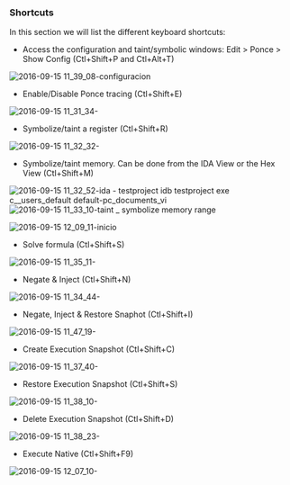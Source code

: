 
### Shortcuts

In this section we will list the different keyboard shortcuts:

* Access the configuration and taint/symbolic windows: Edit &gt; Ponce &gt; Show Config \(Ctl+Shift+P and Ctl+Alt+T\)

![2016-09-15 11\_39\_08-configuracion](https://cloud.githubusercontent.com/assets/5193128/18563366/44a8c698-7b3c-11e6-8802-efb3fe4a5a2d.png)

* Enable/Disable Ponce tracing \(Ctl+Shift+E\)

![2016-09-15 11\_31\_34-](https://cloud.githubusercontent.com/assets/5193128/18563294/fd2cf992-7b3b-11e6-911f-c91c76804b5a.png)

* Symbolize/taint a register \(Ctl+Shift+R\)

![2016-09-15 11\_32\_32-](https://cloud.githubusercontent.com/assets/5193128/18563447/7e4db840-7b3c-11e6-813b-868bdae515bc.png)

* Symbolize/taint memory. Can be done from the IDA View or the Hex View \(Ctl+Shift+M\)

![2016-09-15 11\_32\_52-ida - testproject idb testproject exe c\_\_users\_default default-pc\_documents\_vi](https://cloud.githubusercontent.com/assets/5193128/18563458/88c5bb7e-7b3c-11e6-8b4e-f4a694cad5a8.png)![2016-09-15 11\_33\_10-taint \_ symbolize memory range](https://cloud.githubusercontent.com/assets/5193128/18563460/8adbb8f0-7b3c-11e6-886f-02441bff63a4.png)

![2016-09-15 12\_09\_11-inicio](https://cloud.githubusercontent.com/assets/5193128/18563642/45860a7a-7b3d-11e6-9f95-e7aed529cc85.png)

* Solve formula \(Ctl+Shift+S\)

![2016-09-15 11\_35\_11-](https://cloud.githubusercontent.com/assets/5193128/18563556/e093f0c8-7b3c-11e6-9b37-b3b2c7111d57.png)

* Negate & Inject \(Ctl+Shift+N\)

![2016-09-15 11\_34\_44-](https://cloud.githubusercontent.com/assets/5193128/18563423/6db81160-7b3c-11e6-94a2-698ff334c024.png)

* Negate, Inject & Restore Snaphot \(Ctl+Shift+I\)

![2016-09-15 11\_47\_19-](https://cloud.githubusercontent.com/assets/5193128/18563350/34e0fd20-7b3c-11e6-8040-7e5899fc200f.png)

* Create Execution Snapshot \(Ctl+Shift+C\)

![2016-09-15 11\_37\_40-](https://cloud.githubusercontent.com/assets/5193128/18563529/cfc599c2-7b3c-11e6-84e1-5dd5c7b27537.png)

* Restore Execution Snapshot \(Ctl+Shift+S\)

![2016-09-15 11\_38\_10-](https://cloud.githubusercontent.com/assets/5193128/18563411/63cfeb50-7b3c-11e6-8f56-255bb27bc8f2.png)

* Delete Execution Snapshot \(Ctl+Shift+D\)

![2016-09-15 11\_38\_23-](https://cloud.githubusercontent.com/assets/5193128/18563385/53df1d42-7b3c-11e6-8c2f-f1bd16369f79.png)

* Execute Native \(Ctl+Shift+F9\)

![2016-09-15 12\_07\_10-](https://cloud.githubusercontent.com/assets/5193128/18563579/fc95339a-7b3c-11e6-9947-971e0510eba4.png)
